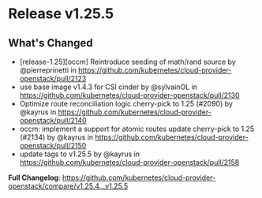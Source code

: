 # Release v1.25.5
## What's Changed
* [release-1.25][occm] Reintroduce seeding of math/rand source by @pierreprinetti in https://github.com/kubernetes/cloud-provider-openstack/pull/2123
* use base image v1.4.3 for CSI cinder by @sylvainOL in https://github.com/kubernetes/cloud-provider-openstack/pull/2130
* Optimize route reconciliation logic cherry-pick to 1.25 (#2090) by @kayrus in https://github.com/kubernetes/cloud-provider-openstack/pull/2140
* occm: implement a support for atomic routes update cherry-pick to 1.25 (#2134) by @kayrus in https://github.com/kubernetes/cloud-provider-openstack/pull/2150
* update tags to v1.25.5 by @kayrus in https://github.com/kubernetes/cloud-provider-openstack/pull/2158


**Full Changelog**: https://github.com/kubernetes/cloud-provider-openstack/compare/v1.25.4...v1.25.5